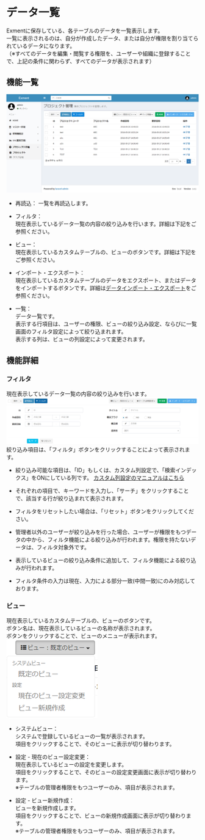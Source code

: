 # データ一覧
Exmentに保存している、各テーブルのデータを一覧表示します。  
一覧に表示されるのは、自分が作成したデータ、または自分が権限を割り当てられているデータになります。  
（※すべてのデータを編集・閲覧する権限を、ユーザーや組織に登録することで、上記の条件に関わらず、すべてのデータが表示されます）  

## 機能一覧
![データ画面](img/data/data_grid1.png)  

- 再読込：
一覧を再読込します。

- フィルタ：  
現在表示しているデータ一覧の内容の絞り込みを行います。詳細は下記をご参照ください。

- ビュー：  
現在表示しているカスタムテーブルの、ビューのボタンです。詳細は下記をご参照ください。  

- インポート・エクスポート：  
現在表示しているカスタムテーブルのデータをエクスポート、またはデータをインポートするボタンです。詳細は[データインポート・エクスポート](/ja/data_import_export.md)をご参照ください。

- 一覧：  
データ一覧です。  
表示する行項目は、ユーザーの権限、ビューの絞り込み設定、ならびに一覧画面のフィルタ設定によって絞り込まれます。  
表示する列は、ビューの列設定によって変更されます。


## 機能詳細  

### フィルタ
現在表示しているデータ一覧の内容の絞り込みを行います。  
![データ画面](img/data/data_grid_filter1.png)  
絞り込み項目は、「フィルタ」ボタンをクリックすることによって表示されます。  

- 絞り込み可能な項目は、「ID」もしくは、カスタム列設定で、「検索インデックス」をONにしている列です。
[カスタム列設定のマニュアルはこちら](/ja/column.md)

- それぞれの項目で、キーワードを入力し、「サーチ」をクリックすることで、該当する行が絞り込まれて表示されます。  

- フィルタをリセットしたい場合は、「リセット」ボタンをクリックしてください。

- 管理者以外のユーザーが絞り込みを行った場合、ユーザーが権限をもつデータの中から、フィルタ機能による絞り込みが行われます。権限を持たないデータは、フィルタ対象外です。  

- 表示しているビューの絞り込み条件に追加して、フィルタ機能による絞り込みが行われます。

- フィルタ条件の入力は現在、入力による部分一致(中間一致)にのみ対応しております。


### ビュー
現在表示しているカスタムテーブルの、ビューのボタンです。  
ボタン名は、現在表示しているビューの名称が表示されます。  
ボタンをクリックすることで、ビューのメニューが表示れます。
![データ画面](img/data/data_grid_view1.png)  

- システムビュー：  
システムで登録しているビューの一覧が表示されます。  
項目をクリックすることで、そのビューに表示が切り替わります。

- 設定 - 現在のビュー設定変更：  
現在表示しているビューの設定を変更します。  
項目をクリックすることで、そのビューの設定変更画面に表示が切り替わります。  
※テーブルの管理者権限をもつユーザーのみ、項目が表示されます。  

- 設定 - ビュー新規作成：  
ビューを新規作成します。  
項目をクリックすることで、ビューの新規作成画面に表示が切り替わります。  
※テーブルの管理者権限をもつユーザーのみ、項目が表示されます。  
